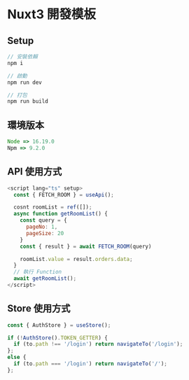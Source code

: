 # Nuxt3 開發模板

## Setup
```javascript
// 安裝依賴
npm i

// 啟動
npm run dev

// 打包
npm run build
```

## 環境版本
```javascript
Node => 16.19.0
Npm => 9.2.0
```

## API 使用方式
```javascript
<script lang="ts" setup>
  const { FETCH_ROOM } = useApi();

  cosnt roomList = ref([]);
  async function getRoomList() {
    const query = {
      pageNo: 1,
      pageSize: 20
    }
    const { result } = await FETCH_ROOM(query)

    roomList.value = result.orders.data;
  }
  // 執行 Function
  await getRoomList();
</script>
```
## Store 使用方式
```javascript
const { AuthStore } = useStore();

if (!AuthStore().TOKEN_GETTER) {
  if (to.path !== '/login') return navigateTo('/login');
};
else {
  if (to.path === '/login') return navigateTo('/');
};

```
